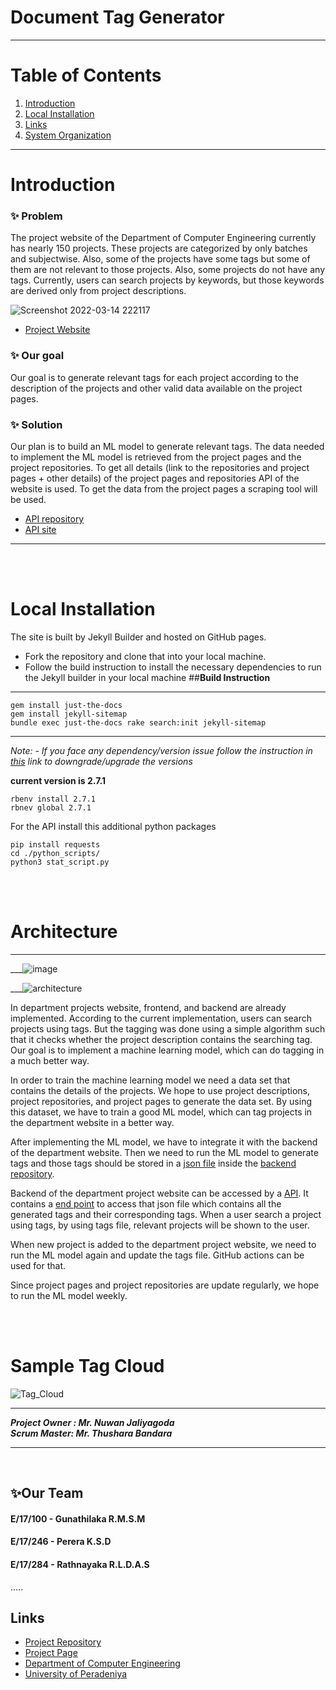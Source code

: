 # Document Tag Generator

---


# Table of Contents
1. [Introduction](#introduction)
2. [Local Installation](#local-installation )
3. [Links](#links)
4. [System Organization](#architecture)
---

# Introduction
### ✨ Problem
The project website of the Department of Computer Engineering currently has nearly 150 projects. These projects are categorized by only batches and subjectwise. Also, some of the projects have some tags but some of them are not relevant to those projects. Also, some projects do not have any tags. Currently, users can search projects by keywords, but those keywords are derived only from project descriptions.

![Screenshot 2022-03-14 222117](https://user-images.githubusercontent.com/73388013/158224737-a8803bc3-081b-4ecd-8c24-927381c8f04c.png)


* [Project Website](https://projects.ce.pdn.ac.lk/)


### ✨ Our goal
Our goal is to generate relevant tags for each project according to the description of the projects and other valid data available on the project pages. 


### ✨ Solution
Our plan is to build an ML model to generate relevant tags. The data needed to implement the ML model is retrieved from the project pages and the project repositories. To get all details (link to the repositories and project pages + other details) of the project pages and repositories API of the website is used. To get the data from the project pages a scraping tool will be used.
* [API repository](https://github.com/cepdnaclk/projects.ce.pdn.ac.lk)
* [API site](https://api.ce.pdn.ac.lk/)

---

<br/>
<br/>

# Local Installation 

The site is built by Jekyll Builder and hosted on GitHub pages.
* Fork the repository and clone that into your local machine.
* Follow the  build instruction  to install the necessary dependencies to run the Jekyll builder in your local machine
##**Build Instruction**
---
```
gem install just-the-docs
gem install jekyll-sitemap
bundle exec just-the-docs rake search:init jekyll-sitemap
```
---
*Note: - If you face any dependency/version issue follow the instruction in [this](https://github.com/rbenv/rbenv) link to downgrade/upgrade the versions*

**current version is 2.7.1**
```
rbenv install 2.7.1
rbnev global 2.7.1
```
For the API install this additional python packages
```
pip install requests
cd ./python_scripts/
python3 stat_script.py
```

<br/>
<br/>

# Architecture
___

___![image](https://user-images.githubusercontent.com/73387610/158681110-130895f6-e7b0-41f9-a79c-a430109eeb8e.png)

___![architecture](https://user-images.githubusercontent.com/73387610/158680952-006d1fe0-232e-4c90-b506-8bebe55ea301.jpeg)


In department projects website, frontend, and backend are already implemented. According to the current implementation, users can search projects using tags. But the tagging was done using a simple algorithm such that it checks whether the project description contains the searching tag. Our goal is to implement a machine learning model, which can do tagging in a much better way.


In order to train the machine learning model we need a data set that contains the details of the projects. We hope to use project descriptions, project repositories, and project pages to generate the data set. By using this dataset, we have to train a good ML model, which can tag projects in the department website in a better way. 

After implementing the ML model, we have to integrate it with the backend of the department website. Then we need to run the ML model to generate tags and those tags should be stored in a [json file] inside the [backend repository].

Backend of the department project website can be accessed by a [API]. It contains a [end point] to access that json file which contains all the generated tags and their corresponding tags. When a user search a project using tags, by using tags file, relevant projects will be shown to the user.

When new project is added to the department project website, we need to run the ML model again and update the tags file. GitHub actions can be used for that. 

Since project pages and project repositories are update regularly, we hope to run the ML model weekly. 

<br></br>

# Sample Tag Cloud

![Tag_Cloud](https://user-images.githubusercontent.com/73440714/160180704-98e2baf5-931a-42e6-b377-70fdf18b0191.png)

___
***Project Owner : Mr. Nuwan Jaliyagoda*<br>
*Scrum Master: Mr. Thushara Bandara***
___
<br/>

## ✨Our Team
#### E/17/100 - Gunathilaka R.M.S.M
#### E/17/246 - Perera K.S.D
#### E/17/284 - Rathnayaka R.L.D.A.S




[//]: # 
[API]: <https://api.ce.pdn.ac.lk/docs/projects/>
[end point]: <https://api.ce.pdn.ac.lk/projects/v1/filter/tags/>
[json file]: <https://github.com/SachinthaMadhushanka/api.ce.pdn.ac.lk/blob/main/projects/v1/filter/tags/index.json>
[backend repository]: <https://github.com/SachinthaMadhushanka/api.ce.pdn.ac.lk>


.....

## Links

- [Project Repository](https://github.com/cepdnaclk/e17-co328-Document-Tag-Generator/)
- [Project Page](https://cepdnaclk.github.io/e17-co328-Document-Tag-Generator/)
- [Department of Computer Engineering](http://www.ce.pdn.ac.lk/)
- [University of Peradeniya](https://eng.pdn.ac.lk/)


[//]: # (Please refer this to learn more about Markdown syntax)
[//]: # (https://github.com/adam-p/markdown-here/wiki/Markdown-Cheatsheet)

